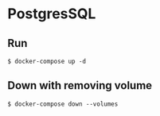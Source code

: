 # PostgresSQL

## Run
```
$ docker-compose up -d
```

## Down with removing volume
```
$ docker-compose down --volumes
```